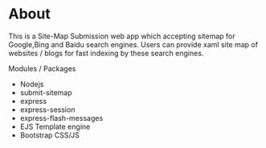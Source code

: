 # About
This is a Site-Map Submission web app which accepting sitemap for Google,Bing and Baidu search engines. Users can provide xaml site map of websites / blogs for fast indexing by these search engines.

Modules / Packages
* Nodejs
* submit-sitemap
* express
* express-session
* express-flash-messages
* EJS Template engine
* Bootstrap CSS/JS
